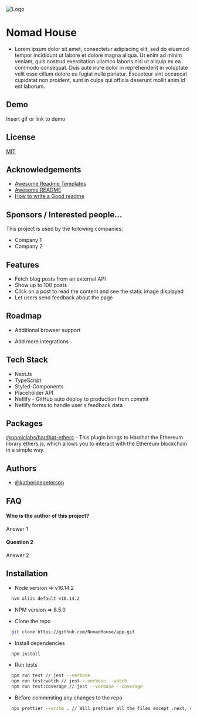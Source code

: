 ![Logo](https://dev-to-uploads.s3.amazonaws.com/uploads/articles/th5xamgrr6se0x5ro4g6.png)

# Nomad House

-   Lorem ipsum dolor sit amet, consectetur adipiscing elit, sed do eiusmod tempor incididunt ut labore et dolore magna aliqua. Ut enim ad minim veniam, quis nostrud exercitation ullamco laboris nisi ut aliquip ex ea commodo consequat. Duis aute irure dolor in reprehenderit in voluptate velit esse cillum dolore eu fugiat nulla pariatur. Excepteur sint occaecat cupidatat non proident, sunt in culpa qui officia deserunt mollit anim id est laborum.

## Demo

Insert gif or link to demo

## License

[MIT](https://choosealicense.com/licenses/mit/)

## Acknowledgements

-   [Awesome Readme Templates](https://awesomeopensource.com/project/elangosundar/awesome-README-templates)
-   [Awesome README](https://github.com/matiassingers/awesome-readme)
-   [How to write a Good readme](https://bulldogjob.com/news/449-how-to-write-a-good-readme-for-your-github-project)

## Sponsors / Interested people...

This project is used by the following companies:

-   Company 1
-   Company 2

## Features

-   Fetch blog posts from an external API
-   Show up to 100 posts
-   Click on a post to read the content and see the static image displayed
-   Let users send feedback about the page

## Roadmap

-   Additional browser support

-   Add more integrations

## Tech Stack

-   NextJs
-   TypeScript
-   Styled-Components
-   Placeholder API
-   Netlify - GitHub auto deploy to production from commit
-   Netlify forms to handle user's feedback data

## Packages

[@nomiclabs/hardhat-ethers](https://www.npmjs.com/package/@nomiclabs/hardhat-ethers) - This plugin brings to Hardhat the Ethereum library ethers.js, which allows you to interact with the Ethereum blockchain in a simple way.

## Authors

-   [@katherinepeterson](https://www.github.com/octokatherine)

## FAQ

#### Who is the author of this project?

Answer 1

#### Question 2

Answer 2

## Installation

-   Node version => v16.14.2

```bash
  nvm alias default v16.14.2
```

-   NPM version => 8.5.0

-   Clone the repo

```bash
  git clone https://github.com/NomadHouse/app.git
```

-   Install dependencies

```bash
  npm install
```

-   Run tests

```bash
  npm run test // jest --verbose
  npm run test:watch // jest --verbose --watch
  npm run test:coverage // jest --verbose --coverage
```

-   Before commmiting any changes to the repo

```bash
  npx prettier --write . // Will prettier all the files except .next, coverage, node_modules
```
